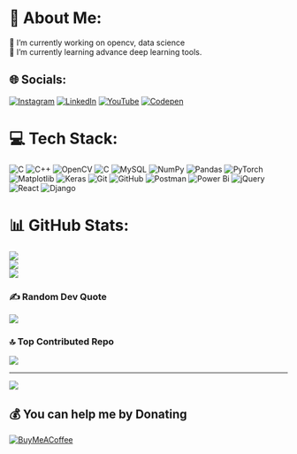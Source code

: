 # 💫 About Me:
🔭 I’m currently working on opencv, data science<br>🌱 I’m currently learning advance deep learning tools.<br>


## 🌐 Socials:
[![Instagram](https://img.shields.io/badge/Instagram-%23E4405F.svg?logo=Instagram&logoColor=white)](https://instagram.com/y_m_b_13) [![LinkedIn](https://img.shields.io/badge/LinkedIn-%230077B5.svg?logo=linkedin&logoColor=white)](https://linkedin.com/in/yashasmb2003) [![YouTube](https://img.shields.io/badge/YouTube-%23FF0000.svg?logo=YouTube&logoColor=white)](https://youtube.com/@ultimateknockout7354) [![Codepen](https://img.shields.io/badge/Codepen-000000?style=for-the-badge&logo=codepen&logoColor=white)](https://codepen.io/yashasmb) 

# 💻 Tech Stack:
![C](https://img.shields.io/badge/c-%2300599C.svg?style=plastic&logo=c&logoColor=white) ![C++](https://img.shields.io/badge/c++-%2300599C.svg?style=plastic&logo=c%2B%2B&logoColor=white) ![OpenCV](https://img.shields.io/badge/opencv-%23white.svg?style=plastic&logo=opencv&logoColor=white) ![C](https://img.shields.io/badge/c-%2300599C.svg?style=plastic&logo=c&logoColor=white) ![MySQL](https://img.shields.io/badge/mysql-4479A1.svg?style=plastic&logo=mysql&logoColor=white) ![NumPy](https://img.shields.io/badge/numpy-%23013243.svg?style=plastic&logo=numpy&logoColor=white) ![Pandas](https://img.shields.io/badge/pandas-%23150458.svg?style=plastic&logo=pandas&logoColor=white) ![PyTorch](https://img.shields.io/badge/PyTorch-%23EE4C2C.svg?style=plastic&logo=PyTorch&logoColor=white) ![Matplotlib](https://img.shields.io/badge/Matplotlib-%23ffffff.svg?style=plastic&logo=Matplotlib&logoColor=black) ![Keras](https://img.shields.io/badge/Keras-%23D00000.svg?style=plastic&logo=Keras&logoColor=white) ![Git](https://img.shields.io/badge/git-%23F05033.svg?style=plastic&logo=git&logoColor=white) ![GitHub](https://img.shields.io/badge/github-%23121011.svg?style=plastic&logo=github&logoColor=white) ![Postman](https://img.shields.io/badge/Postman-FF6C37?style=plastic&logo=postman&logoColor=white) ![Power Bi](https://img.shields.io/badge/power_bi-F2C811?style=plastic&logo=powerbi&logoColor=black) ![jQuery](https://img.shields.io/badge/jquery-%230769AD.svg?style=plastic&logo=jquery&logoColor=white) ![React](https://img.shields.io/badge/react-%2320232a.svg?style=plastic&logo=react&logoColor=%2361DAFB) ![Django](https://img.shields.io/badge/django-%23092E20.svg?style=plastic&logo=django&logoColor=white)
# 📊 GitHub Stats:
![](https://github-readme-stats.vercel.app/api?username=yashasmb&theme=monokai&hide_border=false&include_all_commits=false&count_private=false)<br/>
![](https://nirzak-streak-stats.vercel.app/?user=yashasmb&theme=dark&hide_border=true)<br/>
![](https://github-readme-stats.vercel.app/api/top-langs/?username=yashasmb&theme=monokai&hide_border=false&include_all_commits=false&count_private=false&layout=compact)

### ✍️ Random Dev Quote
![](https://quotes-github-readme.vercel.app/api?type=vetical&theme=dark)

### 🔝 Top Contributed Repo
![](https://github-contributor-stats.vercel.app/api?username=yashasmb&limit=5&theme=gruvbox&combine_all_yearly_contributions=true)

---
[![](https://visitcount.itsvg.in/api?id=yashasmb&icon=2&color=0)](https://visitcount.itsvg.in)

  ## 💰 You can help me by Donating
  [![BuyMeACoffee](https://img.shields.io/badge/Buy%20Me%20a%20Coffee-ffdd00?style=for-the-badge&logo=buy-me-a-coffee&logoColor=black)](https://buymeacoffee.com/yashasmb) 

  
<!-- Proudly created with GPRM ( https://gprm.itsvg.in ) -->
